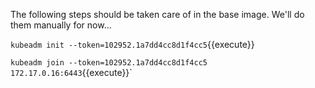 The following steps should be taken care of in the base image. We'll do them manually for now...

`
kubeadm init --token=102952.1a7dd4cc8d1f4cc5
`{{execute}}

`
kubeadm join --token=102952.1a7dd4cc8d1f4cc5 172.17.0.16:6443
`{{execute}}`
